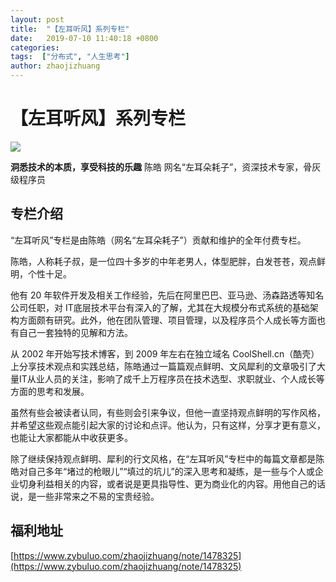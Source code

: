 ```yaml
---
layout: post
title:  "【左耳听风】系列专栏"
date:   2019-07-10 11:40:18 +0800
categories: 
tags:  ["分布式", "人生思考"]
author: zhaojizhuang
---
```


# 【左耳听风】系列专栏

![](https://static001.geekbang.org/resource/image/ba/d8/bab8205ba79564ca7fc10046aa4279d8.jpg?x-oss-process=image/resize,m_fill,h_390,w_296) 


**洞悉技术的本质，享受科技的乐趣**
陈皓
网名“左耳朵耗子”，资深技术专家，骨灰级程序员

## 专栏介绍
“左耳听风”专栏是由陈皓（网名“左耳朵耗子”）贡献和维护的全年付费专栏。

陈皓，人称耗子叔，是一位四十多岁的中年老男人，体型肥胖，白发苍苍，观点鲜明，个性十足。

他有 20 年软件开发及相关工作经验，先后在阿里巴巴、亚马逊、汤森路透等知名公司任职，对 IT底层技术平台有深入的了解，尤其在大规模分布式系统的基础架构方面颇有研究。此外，他在团队管理、项目管理，以及程序员个人成长等方面也有自己一套独特的见解和方法。

从 2002 年开始写技术博客，到 2009 年左右在独立域名 CoolShell.cn（酷壳）上分享技术观点和实践总结，陈皓通过一篇篇观点鲜明、文风犀利的文章吸引了大量IT从业人员的关注，影响了成千上万程序员在技术选型、求职就业、个人成长等方面的思考和发展。

虽然有些会被读者认同，有些则会引来争议，但他一直坚持观点鲜明的写作风格，并希望这些观点能引起大家的讨论和点评。他认为，只有这样，分享才更有意义，也能让大家都能从中收获更多。

除了继续保持观点鲜明、犀利的行文风格，在“左耳听风”专栏中的每篇文章都是陈皓对自己多年“堵过的枪眼儿”“填过的坑儿”的深入思考和凝练，是一些与个人或企业切身利益相关的内容，或者说是更具指导性、更为商业化的内容。用他自己的话说，是一些非常来之不易的宝贵经验。

## 福利地址

[https://www.zybuluo.com/zhaojizhuang/note/1478325](https://www.zybuluo.com/zhaojizhuang/note/1478325)

